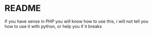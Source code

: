 # README
If you have sense in PHP you will know how to use this, i will not tell you how to use it with python, or help you if it breaks
